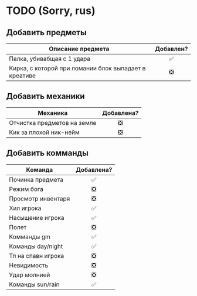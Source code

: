 # TODO (Sorry, rus)
## Добавить предметы
| Описание предмета | Добавлен? |
|----------------|:---------:|
|Палка, убивабщая с 1 удара|✅|
|Кирка, с которой при ломании блок выпадает в креативе|❎|
## Добавить механики
| Механика | Добавлена? |
|----------------|:---------:|
|Отчистка предметов на земле|❎|
|Кик за плохой ник-нейм|❎|
## Добавить комманды
| Команда | Добавлена? |
|----------------|:---------:|
|Починка предмета |✅|
|Режим бога |❎|
|Просмотр инвентаря |❎|
|Хил игрока|✅|
|Насыщение игрока|✅|
|Полет|❎|
|Комманды gm|✅|
|Команды day/night|✅|
|Тп на спавн игрока|❎|
|Невидимость|❎|
|Удар молнией|❎|
|Команды sun/rain|✅|

